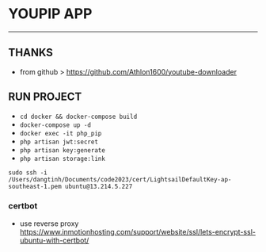 # YOUPIP APP
<hr/>

## THANKS
- from github > https://github.com/Athlon1600/youtube-downloader


## RUN PROJECT
- ```cd docker && docker-compose build```
- ```docker-compose up -d```
- ```docker exec -it php_pip```
- ```php artisan jwt:secret```
- ```php artisan key:generate```
- ```php artisan storage:link```

```sudo ssh -i /Users/dangtinh/Documents/code2023/cert/LightsailDefaultKey-ap-southeast-1.pem ubuntu@13.214.5.227```

### certbot
- use reverse proxy
https://www.inmotionhosting.com/support/website/ssl/lets-encrypt-ssl-ubuntu-with-certbot/
